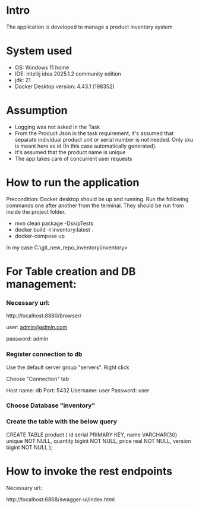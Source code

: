 # Intro

The application is developed to manage a product inventory system


# System used

- OS: Windows 11 home
- IDE: Intellij idea 2025.1.2 community edition
- jdk: 21
- Docker Desktop version: 4.43.1 (198352)

# Assumption

- Logging was not asked in the Task
- From the Product Json in the task requirement, it's assumed that separate individual product unit or serial number is not needed. Only sku is meant here as id (In this case automatically generated).
- It's assumed that the product name is unique
- The app takes care of concurrent user requests


# How to run the application

Precondition: Docker desktop should be up and running.
Run the following commands one after another from the terminal. They should be run from inside the project folder.

- mvn clean package -DskipTests
- docker build -t inventory:latest .
- docker-compose up

In my case C:\git_new_repo_inventory\inventory>

# For Table creation and DB management: 

### Necessary url: 
http://localhost:8880/browser/

user: admin@admin.com

password: admin
### Register connection to db 
Use the default server group "servers". Right click

Choose "Connection" tab

Host name: db
Port: 5432
Username: user
Password: user
### Choose Database "inventory"

### Create the table with the below query

CREATE TABLE product (
id serial PRIMARY KEY,
name VARCHAR(30) unique NOT NULL,
quantity bigint NOT NULL,
price real NOT NULL,
version bigint NOT NULL
);

# How to invoke the rest endpoints

Necessary url: 

http://localhost:6868/swagger-ui/index.html
  
  